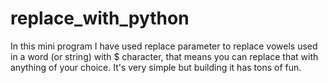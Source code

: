 # replace_with_python
In this mini program I have used replace parameter to replace vowels used in a word (or string) with $ character, that means you can replace that with anything of your choice. It's very simple but building it has tons of fun. 
